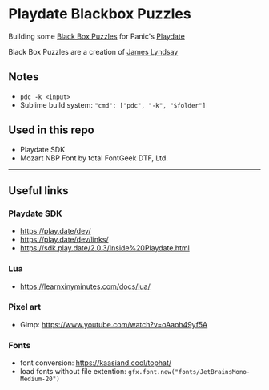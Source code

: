 # Playdate Blackbox Puzzles

Building some [Black Box Puzzles](http://blackboxpuzzles.workroomprds.com/) for Panic's [Playdate](https://play.date/)

Black Box Puzzles are a creation of [James Lyndsay](https://www.workroom-productions.com/)


## Notes
- `pdc -k <input>`
- Sublime build system: `"cmd": ["pdc", "-k", "$folder"]`


## Used in this repo
- Playdate SDK
- Mozart NBP Font by total FontGeek DTF, Ltd.

---

## Useful links

### Playdate SDK
- https://play.date/dev/
- https://play.date/dev/links/
- https://sdk.play.date/2.0.3/Inside%20Playdate.html

### Lua
- https://learnxinyminutes.com/docs/lua/

### Pixel art
- Gimp: https://www.youtube.com/watch?v=oAaoh49yf5A

### Fonts
- font conversion: https://kaasiand.cool/tophat/
- load fonts without file extention: `gfx.font.new("fonts/JetBrainsMono-Medium-20")`
